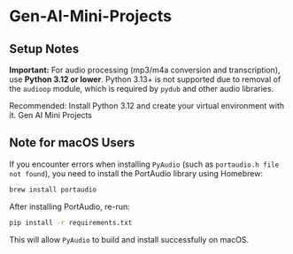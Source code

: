 # Gen-AI-Mini-Projects

## Setup Notes

**Important:** For audio processing (mp3/m4a conversion and transcription), use **Python 3.12 or lower**. Python 3.13+ is not supported due to removal of the `audioop` module, which is required by `pydub` and other audio libraries.

Recommended: Install Python 3.12 and create your virtual environment with it.
Gen AI Mini Projects


## Note for macOS Users

If you encounter errors when installing `PyAudio` (such as `portaudio.h file not found`), you need to install the PortAudio library using Homebrew:

```sh
brew install portaudio
```

After installing PortAudio, re-run:

```sh
pip install -r requirements.txt
```

This will allow `PyAudio` to build and install successfully on macOS.
